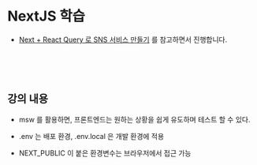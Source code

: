 # NextJS 학습

- [Next + React Query 로 SNS 서비스 만들기](https://www.inflearn.com/course/lecture?courseSlug=next-react-query-sns%EC%84%9C%EB%B9%84%EC%8A%A4&unitId=194460) 를 참고하면서 진행합니다.

<br><br><br>

## 강의 내용

* msw 를 활용하면, 프론트엔드는 원하는 상황을 쉽게 유도하며 테스트 할 수 있다.

* .env 는 배포 환경, .env.local 은 개발 환경에 적용

* NEXT_PUBLIC 이 붙은 환경변수는 브라우저에서 접근 가능